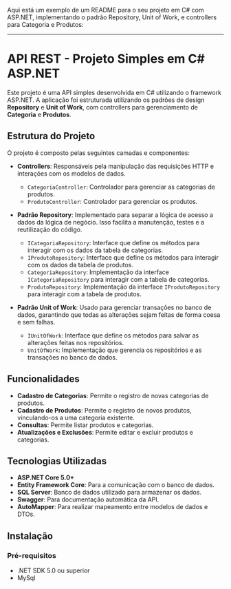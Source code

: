 Aqui está um exemplo de um README para o seu projeto em C# com ASP.NET, implementando o padrão Repository, Unit of Work, e controllers para Categoria e Produtos:

---

# API REST - Projeto Simples em C# ASP.NET

Este projeto é uma API simples desenvolvida em C# utilizando o framework ASP.NET. A aplicação foi estruturada utilizando os padrões de design **Repository** e **Unit of Work**, com controllers para gerenciamento de **Categoria** e **Produtos**.

## Estrutura do Projeto

O projeto é composto pelas seguintes camadas e componentes:

- **Controllers**: Responsáveis pela manipulação das requisições HTTP e interações com os modelos de dados.
  - `CategoriaController`: Controlador para gerenciar as categorias de produtos.
  - `ProdutoController`: Controlador para gerenciar os produtos.

- **Padrão Repository**: Implementado para separar a lógica de acesso a dados da lógica de negócio. Isso facilita a manutenção, testes e a reutilização do código.
  - `ICategoriaRepository`: Interface que define os métodos para interagir com os dados da tabela de categorias.
  - `IProdutoRepository`: Interface que define os métodos para interagir com os dados da tabela de produtos.
  - `CategoriaRepository`: Implementação da interface `ICategoriaRepository` para interagir com a tabela de categorias.
  - `ProdutoRepository`: Implementação da interface `IProdutoRepository` para interagir com a tabela de produtos.

- **Padrão Unit of Work**: Usado para gerenciar transações no banco de dados, garantindo que todas as alterações sejam feitas de forma coesa e sem falhas.
  - `IUnitOfWork`: Interface que define os métodos para salvar as alterações feitas nos repositórios.
  - `UnitOfWork`: Implementação que gerencia os repositórios e as transações no banco de dados.

## Funcionalidades

- **Cadastro de Categorias**: Permite o registro de novas categorias de produtos.
- **Cadastro de Produtos**: Permite o registro de novos produtos, vinculando-os a uma categoria existente.
- **Consultas**: Permite listar produtos e categorias.
- **Atualizações e Exclusões**: Permite editar e excluir produtos e categorias.

## Tecnologias Utilizadas

- **ASP.NET Core 5.0+**
- **Entity Framework Core**: Para a comunicação com o banco de dados.
- **SQL Server**: Banco de dados utilizado para armazenar os dados.
- **Swagger**: Para documentação automática da API.
- **AutoMapper**: Para realizar mapeamento entre modelos de dados e DTOs.

## Instalação

### Pré-requisitos

- .NET SDK 5.0 ou superior
- MySql


